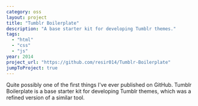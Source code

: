 ```yaml
---
category: oss
layout: project
title: "Tumblr Boilerplate"
description: "A base starter kit for developing Tumblr themes."
tags:
  - "html"
  - "css"
  - "js"
year: 2014
project_url: "https://github.com/resir014/Tumblr-Boilerplate"
jumpToProject: true
---
```


Quite possibly one of the first things I've ever published on GitHub. Tumblr Boilerplate is a base starter kit for developing Tumblr themes, which was a refined version of a similar tool.
